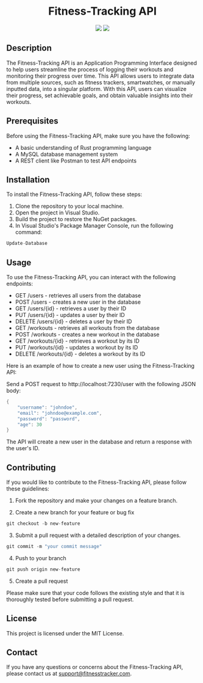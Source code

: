  <h1 align="center">Fitness-Tracking API</h1>

<p align="center">
  <img src="https://img.shields.io/badge/Language-Rust-orange.svg">
  <img src="https://img.shields.io/badge/License-MIT-blue.svg">
</p>

## Description

The Fitness-Tracking API is an Application Programming Interface designed to help users streamline the process of logging their workouts and monitoring their progress over time. This API allows users to integrate data from multiple sources, such as fitness trackers, smartwatches, or manually inputted data, into a singular platform. With this API, users can visualize their progress, set achievable goals, and obtain valuable insights into their workouts.

## Prerequisites

Before using the Fitness-Tracking API, make sure you have the following:
- A basic understanding of Rust programming language
- A MySQL database management system
- A REST client like Postman to test API endpoints

## Installation

To install the Fitness-Tracking API, follow these steps:
1. Clone the repository to your local machine.
2. Open the project in Visual Studio.
3. Build the project to restore the NuGet packages.
4. In Visual Studio's Package Manager Console, run the following command:
```rust
Update-Database
```
## Usage
To use the Fitness-Tracking API, you can interact with the following endpoints:

- GET /users - retrieves all users from the database
- POST /users - creates a new user in the database
- GET /users/{id} - retrieves a user by their ID
- PUT /users/{id} - updates a user by their ID
- DELETE /users/{id} - deletes a user by their ID
- GET /workouts - retrieves all workouts from the database
- POST /workouts - creates a new workout in the database
- GET /workouts/{id} - retrieves a workout by its ID
- PUT /workouts/{id} - updates a workout by its ID
- DELETE /workouts/{id} - deletes a workout by its ID

Here is an example of how to create a new user using the Fitness-Tracking API:

Send a POST request to http://localhost:7230/user with the following JSON body:
```rust
{
    "username": "johndoe",
    "email": "johndoe@example.com",
    "password": "password",
    "age": 30
}
```
The API will create a new user in the database and return a response with the user's ID.

## Contributing
If you would like to contribute to the Fitness-Tracking API, please follow these guidelines:

1. Fork the repository and make your changes on a feature branch.

2. Create a new branch for your feature or bug fix
```rust
git checkout -b new-feature
```

3. Submit a pull request with a detailed description of your changes.
```rust
git commit -m "your commit message"
```

4. Push to your branch
```rust
git push origin new-feature
```

5. Create a pull request

Please make sure that your code follows the existing style and that it is thoroughly tested before submitting a pull request.

## License
This project is licensed under the MIT License.

## Contact
If you have any questions or concerns about the Fitness-Tracking API, please contact us at support@fitnesstracker.com.

